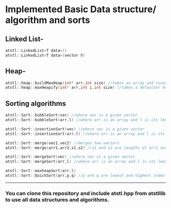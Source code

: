 # Implemented Basic Data structure/ algorithm and sorts

## Linked List-
```C++
atstl::LinkedList<T data>()
atstl::LinkedList<T data>(vector V)
```

## Heap-
```C++
atstl::heap::buildMaxHeap(int* arr,int size) //takes an array and converts it into a max heap
atstl::heap::maxHeapify(int* arr,int i,int size) //takes a defaulter heap and an index from which it's needed to be corrected
```

## Sorting algorithms
```C++
atstl::Sort::bubbleSort(vec) //where vec is a given vector
atstl::Sort::bubbleSort(arr,l) //where arr is an array and l is its length

atstl::Sort::insertionSort(vec) //where vec is a given vector
atstl::Sort::insertionSort(arr,l) //where arr is an array and l is its length

atstl::Sort::merge(vec1,vec2) //merges two vectors
atstl::Sort::merge(arr1,arr2,s1,s2) //s1 and s2 are lengths of arr1 and arr2 respectively

atstl::Sort::mergeSort(vec) //where vec is a given vector
atstl::Sort::mergeSort(arr,l) //where arr is an array and l is its length

atstl::Sort::maxheapSort(arr,l)
atstl::Sort::QuickSort(arr,p,q) //p and q are lowest and highest index of the array
```
-------------------------------------------------
### You can clone this repository and include atstl.hpp from atstllib to use all data structures and algorithms.

